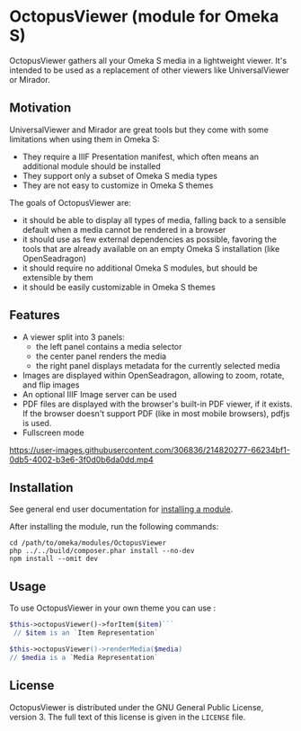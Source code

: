 # OctopusViewer (module for Omeka S)

OctopusViewer gathers all your Omeka S media in a lightweight viewer.
It's intended to be used as a replacement of other viewers like UniversalViewer
or Mirador.

## Motivation

UniversalViewer and Mirador are great tools but they come with some limitations
when using them in Omeka S:

- They require a IIIF Presentation manifest, which often means an additional
  module should be installed
- They support only a subset of Omeka S media types
- They are not easy to customize in Omeka S themes

The goals of OctopusViewer are:

- it should be able to display all types of media, falling back to a sensible
  default when a media cannot be rendered in a browser
- it should use as few external dependencies as possible, favoring the
  tools that are already available on an empty Omeka S installation (like
  OpenSeadragon)
- it should require no additional Omeka S modules, but should be extensible by
  them
- it should be easily customizable in Omeka S themes

## Features

- A viewer split into 3 panels:
  - the left panel contains a media selector
  - the center panel renders the media
  - the right panel displays metadata for the currently selected media
- Images are displayed within OpenSeadragon, allowing to zoom, rotate, and flip images
- An optional IIIF Image server can be used
- PDF files are displayed with the browser's built-in PDF viewer, if it exists.
  If the browser doesn't support PDF (like in most mobile browsers), pdfjs is
  used.
- Fullscreen mode

https://user-images.githubusercontent.com/306836/214820277-66234bf1-0db5-4002-b3e6-3f0d0b6da0dd.mp4

## Installation

See general end user documentation for
[installing a module](http://omeka.org/s/docs/user-manual/modules/#installing-modules).

After installing the module, run the following commands:

```
cd /path/to/omeka/modules/OctopusViewer
php ../../build/composer.phar install --no-dev
npm install --omit dev
```

## Usage

To use OctopusViewer in your own theme you can use : 

```php 
$this->octopusViewer()->forItem($item)```
 // $item is an `Item Representation`

$this->octopusViewer()->renderMedia($media) 
// $media is a `Media Representation`
```
## License

OctopusViewer is distributed under the GNU General Public License, version 3. The
full text of this license is given in the `LICENSE` file.

